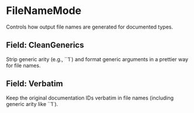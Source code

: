 # FileNameMode

Controls how output file names are generated for documented types.

## Field: CleanGenerics

Strip generic arity (e.g., ``1`) and format generic arguments in a prettier way for file names.

## Field: Verbatim

Keep the original documentation IDs verbatim in file names (including generic arity like ``1`).
